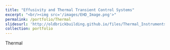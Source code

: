 ```yaml
---
title: "Effusivity and Thermal Transient Control Systems"
excerpt: "<br/><img src='/images/EHD_Image.png'>"
permalink: /portfolio/Thermal
slidesurl: 'http://oldbrickbuilding.github.io/files/Thermal_Instruments_Presentation_General.pdf'
collection: portfolio
---
```


Thermal
